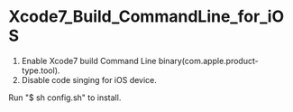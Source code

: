 # Xcode7_Build_CommandLine_for_iOS

1. Enable Xcode7 build Command Line binary(com.apple.product-type.tool).
2. Disable code singing for iOS device.

Run "$ sh config.sh" to install.
